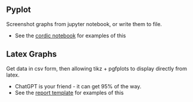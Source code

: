 ## Pyplot
Screenshot graphs from jupyter notebook, or write them to file.
- See the [cordic notebook](https://github.com/OliverKillane/ADSD/tree/main/cordic) for examples of this

## Latex Graphs
Get data in csv form, then allowing tikz + pgfplots to display directly from latex.
- ChatGPT is your friend - it can get 95% of the way.
- See the [report template](https://github.com/OliverKillane/ADSD/tree/main/report) for examples of this
